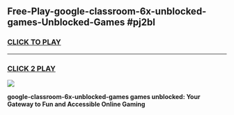 
## Free-Play-google-classroom-6x-unblocked-games-Unblocked-Games #pj2bl
<h3>
<a href="https://news.freeplayer.one?title=google-classroom-6x-unblocked-games&ref=8M">CLICK TO PLAY</a></h3>
<hr>

<h3>
<a href="https://news.freeplayer.one?title=google-classroom-6x-unblocked-games&ref=8M">CLICK 2 PLAY</a>
  
</h3>

<a href="https://news.freeplayer.one?title=google-classroom-6x-unblocked-games&ref=8M"><img src="https://clearcache.store/games.png"></a>


**google-classroom-6x-unblocked-games games unblocked: Your Gateway to Fun and Accessible Online Gaming**
